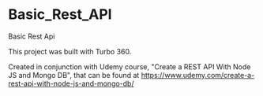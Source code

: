 # Basic_Rest_API
Basic Rest Api

This project was built with Turbo 360.

Created in conjunction with Udemy course, "Create a REST API With Node JS and Mongo DB",  that can be found at https://www.udemy.com/create-a-rest-api-with-node-js-and-mongo-db/
